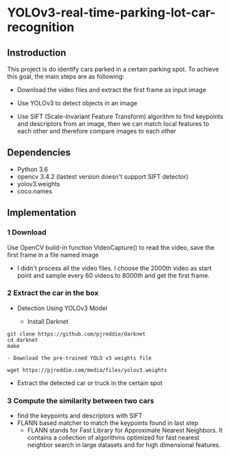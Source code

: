 # YOLOv3-real-time-parking-lot-car-recognition

## Instroduction

This project is do identify cars parked in a certain parking spot. To achieve this goal, the main steps are as following:

- Download the video files and extract the first frame as input image

- Use YOLOv3 to detect objects in an image

- Use SIFT (Scale-Invariant Feature Transform) algorithm to find keypoints and descriptors from an image, then we can match local features to each other and therefore compare images to each other

## Dependencies

- Python 3.6
- opencv 3.4.2 (lastest version doesn't support SIFT detector)
- yolov3.weights
- coco.names

## Implementation

### 1 Download 

Use OpenCV bulid-in function VideoCapture() to read the video, save the first frame in a file named image
- I didn't process all the video files. I choose the 2000th video as start point and sample every 60 videos to 8000th and get the first frame.

### 2 Extract the car in the box

- Detection Using YOLOv3 Model

    - Install Darknet
```
git clone https://github.com/pjreddie/darknet
cd darknet
make
```

    - Download the pre-trained YOLO v3 weights file
```
wget https://pjreddie.com/media/files/yolov3.weights
```
- Extract the detected car or truck in the certain spot

### 3 Compute the similarity between two cars

- find the keypoints and descriptors with SIFT
- FLANN based matcher to match the keypoints found in last step
    - FLANN stands for Fast Library for Approximate Nearest Neighbors. It contains a collection of algorithms optimized for fast nearest neighbor search in large datasets and for high dimensional features. 
